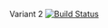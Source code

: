 Variant 2
[![Build Status](https://travis-ci.org/VladimirSharaP/deposit-calc.svg?branch=master)](https://travis-ci.org/VladimirSharaP/deposit-calc)
